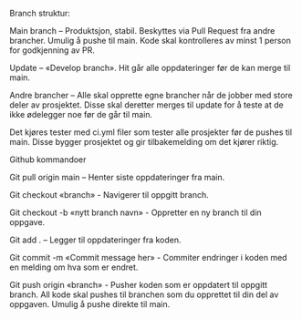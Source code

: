 Branch struktur:

Main branch – Produktsjon, stabil. Beskyttes via Pull Request fra andre brancher. Umulig å pushe til main. Kode skal kontrolleres av minst 1 person for godkjenning av PR.

Update – «Develop branch». Hit går alle oppdateringer før de kan merge til main.

Andre brancher – Alle skal opprette egne brancher når de jobber med store deler av prosjektet. Disse skal deretter merges til update for å teste at de ikke ødelegger noe før de går til main.

Det kjøres tester med ci.yml filer som tester alle prosjekter før de pushes til main. Disse bygger prosjektet og gir tilbakemelding om det kjører riktig.


Github kommandoer

Git pull origin main – Henter siste oppdateringer fra main.

Git checkout «branch» - Navigerer til oppgitt branch.

Git checkout -b «nytt branch navn» - Oppretter en ny branch til din oppgave.

Git add . – Legger til oppdateringer fra koden.

Git commit -m «Commit message her» - Commiter endringer i koden med en melding om hva som er endret.

Git push origin «branch» - Pusher koden som er oppdatert til oppgitt branch. All kode skal pushes til branchen som du opprettet til din del av oppgaven. Umulig å pushe direkte til main. 
